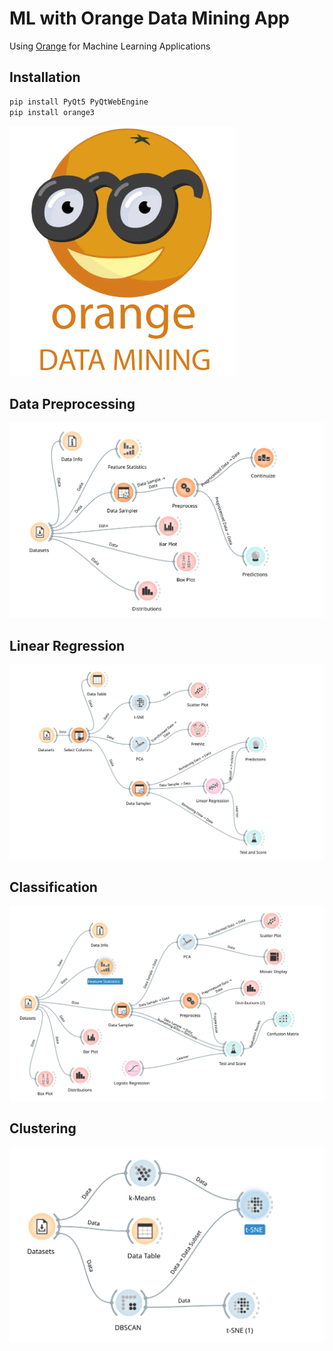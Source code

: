 # ML with Orange Data Mining App
Using [Orange](https://orangedatamining.com/) for Machine Learning Applications

## Installation

```bash
pip install PyQt5 PyQtWebEngine
pip install orange3
```

![Orange](imgs/orange-data-mining.png)

## Data Preprocessing

![Data Preprocessing](imgs/data-preprocessing.svg)

## Linear Regression

![Linear Regression](imgs/linear-regression.svg)

## Classification

![Classification](imgs/classification.svg)

## Clustering

![Clustering](imgs/clustering.svg)
